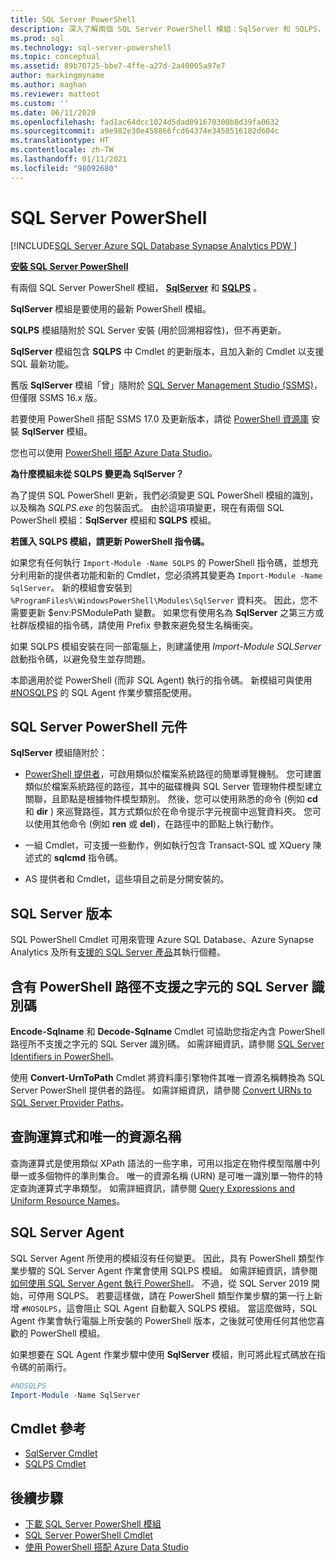 ```yaml
---
title: SQL Server PowerShell
description: 深入了解兩個 SQL Server PowerShell 模組：SqlServer 和 SQLPS，其中包括 PowerShell 提供者和 Cmdlet。
ms.prod: sql
ms.technology: sql-server-powershell
ms.topic: conceptual
ms.assetid: 89b70725-bbe7-4ffe-a27d-2a40005a97e7
author: markingmyname
ms.author: maghan
ms.reviewer: matteot
ms.custom: ''
ms.date: 06/11/2020
ms.openlocfilehash: fad1ac64dcc1024d5dad091670300b8d39fa0632
ms.sourcegitcommit: a9e982e30e458866fcd64374e3458516182d604c
ms.translationtype: HT
ms.contentlocale: zh-TW
ms.lasthandoff: 01/11/2021
ms.locfileid: "98092680"
---
```

# <a name="sql-server-powershell"></a>SQL Server PowerShell

[!INCLUDE[SQL Server Azure SQL Database Synapse Analytics PDW ](../includes/applies-to-version/sql-asdb-asdbmi-asa-pdw.md)]

**[安裝 SQL Server PowerShell](download-sql-server-ps-module.md)**

有兩個 SQL Server PowerShell 模組， **[SqlServer](/powershell/module/sqlserver)** 和 **[SQLPS](/powershell/module/sqlps)** 。

**SqlServer** 模組是要使用的最新 PowerShell 模組。

**SQLPS** 模組隨附於 SQL Server 安裝 (用於回溯相容性)，但不再更新。

**SqlServer** 模組包含 **SQLPS** 中 Cmdlet 的更新版本，且加入新的 Cmdlet 以支援 SQL 最新功能。

舊版 **SqlServer** 模組「曾」隨附於 [SQL Server Management Studio (SSMS)](../ssms/download-sql-server-management-studio-ssms.md)，但僅限 SSMS 16.x 版。

若要使用 PowerShell 搭配 SSMS 17.0 及更新版本，請從 [PowerShell 資源庫](https://www.powershellgallery.com/packages/SqlServer) 安裝 **SqlServer** 模組。

您也可以使用 [PowerShell 搭配 Azure Data Studio](../azure-data-studio/extensions/powershell-extension.md)。

**為什麼模組未從 SQLPS 變更為 SqlServer？**

為了提供 SQL PowerShell 更新，我們必須變更 SQL PowerShell 模組的識別，以及稱為 *SQLPS.exe* 的包裝函式。 由於這項項變更，現在有兩個 SQL PowerShell 模組：**SqlServer** 模組和 **SQLPS** 模組。  

**若匯入 SQLPS 模組，請更新 PowerShell 指令碼。**

如果您有任何執行 `Import-Module -Name SQLPS` 的 PowerShell 指令碼，並想充分利用新的提供者功能和新的 Cmdlet，您必須將其變更為 `Import-Module -Name SqlServer`。 新的模組會安裝到 `%ProgramFiles%\WindowsPowerShell\Modules\SqlServer` 資料夾。 因此，您不需要更新 $env:PSModulePath 變數。 如果您有使用名為 **SqlServer** 之第三方或社群版模組的指令碼，請使用 Prefix 參數來避免發生名稱衝突。

如果 SQLPS 模組安裝在同一部電腦上，則建議使用 *Import-Module SQLServer* 啟動指令碼，以避免發生並存問題。

本節適用於從 PowerShell (而非 SQL Agent) 執行的指令碼。 新模組可與使用 [#NOSQLPS](#sql-server-agent) 的 SQL Agent 作業步驟搭配使用。

## <a name="sql-server-powershell-components"></a>SQL Server PowerShell 元件

**SqlServer** 模組隨附於：

- [PowerShell 提供者](/powershell/module/microsoft.powershell.core/about/about_providers)，可啟用類似於檔案系統路徑的簡單導覽機制。 您可建置類似於檔案系統路徑的路徑，其中的磁碟機與 SQL Server 管理物件模型建立關聯，且節點是根據物件模型類別。 然後，您可以使用熟悉的命令 (例如 **cd** 和 **dir** ) 來巡覽路徑，其方式類似於在命令提示字元視窗中巡覽資料夾。 您可以使用其他命令 (例如 **ren** 或 **del**)，在路徑中的節點上執行動作。

- 一組 Cmdlet，可支援一些動作，例如執行包含 Transact-SQL 或 XQuery 陳述式的 **sqlcmd** 指令碼。  

- AS 提供者和 Cmdlet，這些項目之前是分開安裝的。

## <a name="sql-server-versions"></a>SQL Server 版本

SQL PowerShell Cmdlet 可用來管理 Azure SQL Database、Azure Synapse Analytics 及所有[支援的 SQL Server 產品](https://support.microsoft.com/lifecycle/search/1044)其執行個體。

## <a name="sql-server-identifiers-that-contain-characters-not-supported-in-powershell-paths"></a>含有 PowerShell 路徑不支援之字元的 SQL Server 識別碼

**Encode-Sqlname** 和 **Decode-Sqlname** Cmdlet 可協助您指定內含 PowerShell 路徑所不支援之字元的 SQL Server 識別碼。 如需詳細資訊，請參閱 [SQL Server Identifiers in PowerShell](sql-server-identifiers-in-powershell.md)。

使用 **Convert-UrnToPath** Cmdlet 將資料庫引擎物件其唯一資源名稱轉換為 SQL Server PowerShell 提供者的路徑。 如需詳細資訊，請參閱 [Convert URNs to SQL Server Provider Paths](/powershell/module/sqlserver/Convert-UrnToPath)。
  
## <a name="query-expressions-and-unique-resource-names"></a>查詢運算式和唯一的資源名稱  

查詢運算式是使用類似 XPath 語法的一些字串，可用以指定在物件模型階層中列舉一或多個物件的準則集合。 唯一的資源名稱 (URN) 是可唯一識別單一物件的特定查詢運算式字串類型。 如需詳細資訊，請參閱 [Query Expressions and Uniform Resource Names](query-expressions-and-uniform-resource-names.md)。

## <a name="sql-server-agent"></a>SQL Server Agent

SQL Server Agent 所使用的模組沒有任何變更。 因此，具有 PowerShell 類型作業步驟的 SQL Server Agent 作業會使用 SQLPS 模組。 如需詳細資訊，請參閱[如何使用 SQL Server Agent 執行 PowerShell](run-windows-powershell-steps-in-sql-server-agent.md)。 不過，從 SQL Server 2019 開始，可停用 SQLPS。 若要這樣做，請在 PowerShell 類型作業步驟的第一行上新增 `#NOSQLPS`，這會阻止 SQL Agent 自動載入 SQLPS 模組。 當這麼做時，SQL Agent 作業會執行電腦上所安裝的 PowerShell 版本，之後就可使用任何其他您喜歡的 PowerShell 模組。

如果想要在 SQL Agent 作業步驟中使用 **SqlServer** 模組，則可將此程式碼放在指令碼的前兩行。

```powershell
#NOSQLPS
Import-Module -Name SqlServer
```

## <a name="cmdlet-reference"></a>Cmdlet 參考

- [SqlServer Cmdlet](/powershell/module/sqlserver)
- [SQLPS Cmdlet](/powershell/module/sqlps)

## <a name="next-steps"></a>後續步驟

- [下載 SQL Server PowerShell 模組](download-sql-server-ps-module.md)
- [SQL Server PowerShell Cmdlet](/powershell/module/sqlserver)
- [使用 PowerShell 搭配 Azure Data Studio](../azure-data-studio/extensions/powershell-extension.md)